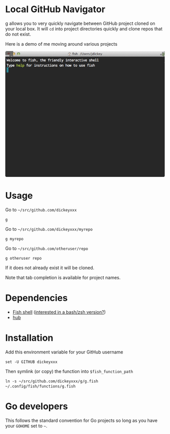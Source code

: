 Local GitHub Navigator
======================

g allows you to very quickly navigate between GitHub project cloned on your
local box. It will `cd` into project directories quickly and clone repos that do
not exist.

Here is a demo of me moving around various projects

![demo](g.gif)

Usage
=====

Go to `~/src/github.com/dickeyxxx`

```
g
```

Go to `~/src/github.com/dickeyxxx/myrepo`

```
g myrepo
```

Go to `~/src/github.com/otheruser/repo`

```
g otheruser repo
```

If it does not already exist it will be cloned.

Note that tab completion is available for project names.

Dependencies
============

* [Fish shell](http://fishshell.com/) ([interested in a bash/zsh version?](https://github.com/dickeyxxx/g/issues))
* [hub](https://hub.github.com/)

Installation
============

Add this environment variable for your GitHub username

    set -U GITHUB dickeyxxx

Then symlink (or copy) the function into `$fish_function_path`

    ln -s ~/src/github.com/dickeyxxx/g/g.fish ~/.config/fish/functions/g.fish

Go developers
=============

This follows the standard convention for Go projects so long as you have your
`GOHOME` set to `~`.
